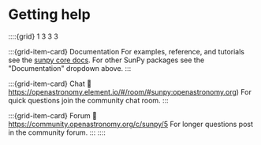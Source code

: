 # Getting help

::::{grid} 1 3 3 3

:::{grid-item-card} Documentation
For examples, reference, and tutorials see the [sunpy core docs](https://docs.sunpy.org/en/stable/). For other SunPy packages see the "Documentation" dropdown above.
:::

:::{grid-item-card} Chat
:link: https://openastronomy.element.io/#/room/#sunpy:openastronomy.org)
For quick questions join the community chat room.
:::

:::{grid-item-card} Forum
:link: https://community.openastronomy.org/c/sunpy/5
For longer questions post in the community forum.
:::
::::
